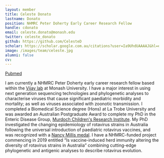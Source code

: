 ```yaml
---
layout: member
title: Celeste Donato
lastname: Donato
position: NHMRC Peter Doherty Early Career Research Fellow
handle: cdonato
email: celeste.donato@monash.edu
twitter: celeste_donato
github: https://github.com/CelesteD
scholar: https://scholar.google.com.au/citations?user=Ia9UhdUAAAAJ&hl=en
image: /images/team/celeste.jpg
alumni: false
cv:
---
```


[Pubmed](http://www.ncbi.nlm.nih.gov/pubmed/?term=Donato+Celeste%5Bau%5D)

I am currently a NHMRC Peter Doherty early career research fellow based within the [Vijay lab](http://www.vjlab.io/) at Monash University. I have a major interest in using next generation sequencing technologies and phylogenetic analyses to characterise viruses that cause significant paediatric morbidity and mortality; as well as viruses associated with zoonotic transmission. I completed a Biomedical Science degree (Hons) at La Trobe University and was awarded an Australian Postgraduate Award to complete my PhD in the Enteric Disease Group, [Murdoch Children's Research Institute](https://www.mcri.edu.au/research/themes/infection-and-immunity/enteric-diseases). My PhD investigated the changing epidemiology of rotavirus strains in Australia following the universal introduction of paediatric rotavirus vaccines, and was recognized with a [Nancy Millis medal](https://www.latrobe.edu.au/researchers/grs/hdr/thesis-submission/nancy-millis-award). I have a NHMRC-funded project commencing in 2019 entitled “Is vaccine-induced herd immunity altering the diversity of rotavirus strains in Australia” combining cutting-edge phylogenetic and antigenic analyses to describe rotavirus evolution. 
